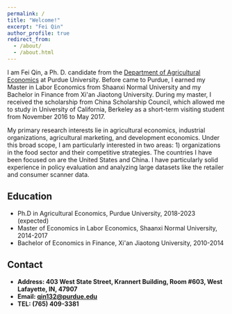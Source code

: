 ```yaml
---
permalink: /
title: "Welcome!"
excerpt: "Fei Qin"
author_profile: true
redirect_from: 
  - /about/
  - /about.html
---
```

I am Fei Qin, a Ph. D. candidate from the [Department of Agricultural Economics](https://ag.purdue.edu/department/agecon/) at Purdue University. Before came to Purdue, I earned my Master in Labor Economics from Shaanxi Normal University and my Bachelor in Finance from Xi'an Jiaotong University. During my master, I received the scholarship from China Scholarship Council, which allowed me to study in University of California, Berkeley as a short-term visiting student from November 2016 to May 2017. 

My primary research interests lie in agricultural economics, industrial organizations, agricultural marketing, and development economics. Under this broad scope, I am particularly interested in two areas: 1) organizations in the food sector and their competitive strategies. The countries I have been focused on are the United States and China. I have particularly solid experience in policy evaluation and analyzing large datasets like the retailer and consumer scanner data.

## Education
* Ph.D in Agricultural Economics, Purdue University, 2018-2023 (expected)
* Master of Economics in Labor Economics, Shaanxi Normal University, 2014-2017
* Bachelor of Economics in Finance, Xi'an Jiaotong University, 2010-2014

## Contact
* <b>Address<b>: 403 West State Street, Krannert Building, Room #603, West Lafayette, IN, 47907
* Email: qin132@purdue.edu
* TEL: (765) 409-3381
